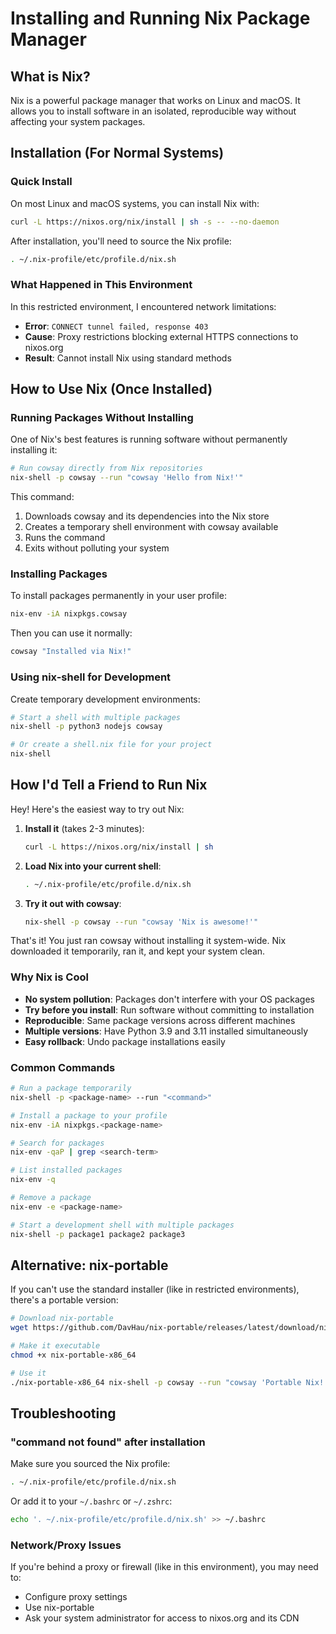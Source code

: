 # Installing and Running Nix Package Manager

## What is Nix?

Nix is a powerful package manager that works on Linux and macOS. It allows you to install software in an isolated, reproducible way without affecting your system packages.

## Installation (For Normal Systems)

### Quick Install

On most Linux and macOS systems, you can install Nix with:

```bash
curl -L https://nixos.org/nix/install | sh -s -- --no-daemon
```

After installation, you'll need to source the Nix profile:

```bash
. ~/.nix-profile/etc/profile.d/nix.sh
```

### What Happened in This Environment

In this restricted environment, I encountered network limitations:
- **Error**: `CONNECT tunnel failed, response 403`
- **Cause**: Proxy restrictions blocking external HTTPS connections to nixos.org
- **Result**: Cannot install Nix using standard methods

## How to Use Nix (Once Installed)

### Running Packages Without Installing

One of Nix's best features is running software without permanently installing it:

```bash
# Run cowsay directly from Nix repositories
nix-shell -p cowsay --run "cowsay 'Hello from Nix!'"
```

This command:
1. Downloads cowsay and its dependencies into the Nix store
2. Creates a temporary shell environment with cowsay available
3. Runs the command
4. Exits without polluting your system

### Installing Packages

To install packages permanently in your user profile:

```bash
nix-env -iA nixpkgs.cowsay
```

Then you can use it normally:

```bash
cowsay "Installed via Nix!"
```

### Using nix-shell for Development

Create temporary development environments:

```bash
# Start a shell with multiple packages
nix-shell -p python3 nodejs cowsay

# Or create a shell.nix file for your project
nix-shell
```

## How I'd Tell a Friend to Run Nix

Hey! Here's the easiest way to try out Nix:

1. **Install it** (takes 2-3 minutes):
   ```bash
   curl -L https://nixos.org/nix/install | sh
   ```

2. **Load Nix into your current shell**:
   ```bash
   . ~/.nix-profile/etc/profile.d/nix.sh
   ```

3. **Try it out with cowsay**:
   ```bash
   nix-shell -p cowsay --run "cowsay 'Nix is awesome!'"
   ```

That's it! You just ran cowsay without installing it system-wide. Nix downloaded it temporarily, ran it, and kept your system clean.

### Why Nix is Cool

- **No system pollution**: Packages don't interfere with your OS packages
- **Try before you install**: Run software without committing to installation
- **Reproducible**: Same package versions across different machines
- **Multiple versions**: Have Python 3.9 and 3.11 installed simultaneously
- **Easy rollback**: Undo package installations easily

### Common Commands

```bash
# Run a package temporarily
nix-shell -p <package-name> --run "<command>"

# Install a package to your profile
nix-env -iA nixpkgs.<package-name>

# Search for packages
nix-env -qaP | grep <search-term>

# List installed packages
nix-env -q

# Remove a package
nix-env -e <package-name>

# Start a development shell with multiple packages
nix-shell -p package1 package2 package3
```

## Alternative: nix-portable

If you can't use the standard installer (like in restricted environments), there's a portable version:

```bash
# Download nix-portable
wget https://github.com/DavHau/nix-portable/releases/latest/download/nix-portable-x86_64

# Make it executable
chmod +x nix-portable-x86_64

# Use it
./nix-portable-x86_64 nix-shell -p cowsay --run "cowsay 'Portable Nix!'"
```

## Troubleshooting

### "command not found" after installation

Make sure you sourced the Nix profile:
```bash
. ~/.nix-profile/etc/profile.d/nix.sh
```

Or add it to your `~/.bashrc` or `~/.zshrc`:
```bash
echo '. ~/.nix-profile/etc/profile.d/nix.sh' >> ~/.bashrc
```

### Network/Proxy Issues

If you're behind a proxy or firewall (like in this environment), you may need to:
- Configure proxy settings
- Use nix-portable
- Ask your system administrator for access to nixos.org and its CDN
